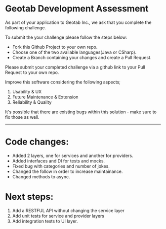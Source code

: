 # Geotab Development Assessment

As part of your application to Geotab Inc., we ask that you complete the following challenge. 

To submit the your challenge please follow the steps below:
- Fork this Github Project to your own repo.
- Choose one of the two available languages(Java or CSharp).
- Create a Branch containing your changes and create a Pull Request.

Please submit your completed challenge via a github link to your Pull Request to your own repo.

Improve this software considering the following aspects;
1. Usability & UX
2. Future Maintenance & Extension
3. Reliability & Quality 

It's possible that there are existing bugs within this solution - make sure to fix those as well.

---

# Code changes:
* Added 2 layers, one for services and another for providers.
* Added interfaces and DI for tests and mocks.
* Fixed bug with categories and number of jokes.
* Changed the follow in order to increase maintainance.
* Changed methods to async.

# Next steps:
1. Add a RESTFUL API without changing the service layer
2. Add unit tests for service and provider layers
3. Add integration tests to UI layer.
